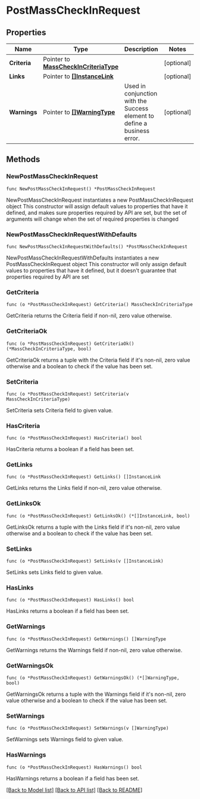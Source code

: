 # PostMassCheckInRequest

## Properties

Name | Type | Description | Notes
------------ | ------------- | ------------- | -------------
**Criteria** | Pointer to [**MassCheckInCriteriaType**](MassCheckInCriteriaType.md) |  | [optional] 
**Links** | Pointer to [**[]InstanceLink**](InstanceLink.md) |  | [optional] 
**Warnings** | Pointer to [**[]WarningType**](WarningType.md) | Used in conjunction with the Success element to define a business error. | [optional] 

## Methods

### NewPostMassCheckInRequest

`func NewPostMassCheckInRequest() *PostMassCheckInRequest`

NewPostMassCheckInRequest instantiates a new PostMassCheckInRequest object
This constructor will assign default values to properties that have it defined,
and makes sure properties required by API are set, but the set of arguments
will change when the set of required properties is changed

### NewPostMassCheckInRequestWithDefaults

`func NewPostMassCheckInRequestWithDefaults() *PostMassCheckInRequest`

NewPostMassCheckInRequestWithDefaults instantiates a new PostMassCheckInRequest object
This constructor will only assign default values to properties that have it defined,
but it doesn't guarantee that properties required by API are set

### GetCriteria

`func (o *PostMassCheckInRequest) GetCriteria() MassCheckInCriteriaType`

GetCriteria returns the Criteria field if non-nil, zero value otherwise.

### GetCriteriaOk

`func (o *PostMassCheckInRequest) GetCriteriaOk() (*MassCheckInCriteriaType, bool)`

GetCriteriaOk returns a tuple with the Criteria field if it's non-nil, zero value otherwise
and a boolean to check if the value has been set.

### SetCriteria

`func (o *PostMassCheckInRequest) SetCriteria(v MassCheckInCriteriaType)`

SetCriteria sets Criteria field to given value.

### HasCriteria

`func (o *PostMassCheckInRequest) HasCriteria() bool`

HasCriteria returns a boolean if a field has been set.

### GetLinks

`func (o *PostMassCheckInRequest) GetLinks() []InstanceLink`

GetLinks returns the Links field if non-nil, zero value otherwise.

### GetLinksOk

`func (o *PostMassCheckInRequest) GetLinksOk() (*[]InstanceLink, bool)`

GetLinksOk returns a tuple with the Links field if it's non-nil, zero value otherwise
and a boolean to check if the value has been set.

### SetLinks

`func (o *PostMassCheckInRequest) SetLinks(v []InstanceLink)`

SetLinks sets Links field to given value.

### HasLinks

`func (o *PostMassCheckInRequest) HasLinks() bool`

HasLinks returns a boolean if a field has been set.

### GetWarnings

`func (o *PostMassCheckInRequest) GetWarnings() []WarningType`

GetWarnings returns the Warnings field if non-nil, zero value otherwise.

### GetWarningsOk

`func (o *PostMassCheckInRequest) GetWarningsOk() (*[]WarningType, bool)`

GetWarningsOk returns a tuple with the Warnings field if it's non-nil, zero value otherwise
and a boolean to check if the value has been set.

### SetWarnings

`func (o *PostMassCheckInRequest) SetWarnings(v []WarningType)`

SetWarnings sets Warnings field to given value.

### HasWarnings

`func (o *PostMassCheckInRequest) HasWarnings() bool`

HasWarnings returns a boolean if a field has been set.


[[Back to Model list]](../README.md#documentation-for-models) [[Back to API list]](../README.md#documentation-for-api-endpoints) [[Back to README]](../README.md)


